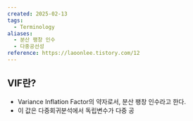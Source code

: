 ```yaml
---
created: 2025-02-13
tags:
  - Terminology
aliases:
  - 분산 팽창 인수
  - 다중공선성
reference: https://laoonlee.tistory.com/12
---
```

## VIF란?
- Variance Inflation Factor의 약자로서, 분산 팽창 인수라고 한다.
- 이 값은 다중회귀분석에서 독립변수가 다중 공